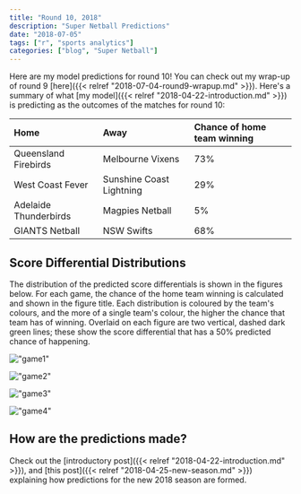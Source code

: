 ```yaml
---
title: "Round 10, 2018"
description: "Super Netball Predictions"
date: "2018-07-05"
tags: ["r", "sports analytics"]
categories: ["blog", "Super Netball"]
---
```


<!-- Time-stamp: <2018-07-05 20:53:10 (slane)> -->





Here are my model predictions for round 10! You can check out my wrap-up of round 9 [here]({{< relref "2018-07-04-round9-wrapup.md" >}}). Here's a summary of what [my model]({{< relref "2018-04-22-introduction.md" >}}) is predicting as the outcomes of the matches for round 10:


|Home                  |Away                     |Chance of home team winning |
|:---------------------|:------------------------|:---------------------------|
|Queensland Firebirds  |Melbourne Vixens         |73%                         |
|West Coast Fever      |Sunshine Coast Lightning |29%                         |
|Adelaide Thunderbirds |Magpies Netball          |5%                          |
|GIANTS Netball        |NSW Swifts               |68%                         |

## Score Differential Distributions

The distribution of the predicted score differentials is shown in the figures below. For each game, the chance of the home team winning is calculated and shown in the figure title. Each distribution is coloured by the team's colours, and the more of a single team's colour, the higher the chance that team has of winning. Overlaid on each figure are two vertical, dashed dark green lines; these show the score differential that has a 50% predicted chance of happening.

!["game1"](/sn-assets/round10-2018/game-1.png)

!["game2"](/sn-assets/round10-2018/game-2.png)

!["game3"](/sn-assets/round10-2018/game-3.png)

!["game4"](/sn-assets/round10-2018/game-4.png)

## How are the predictions made?

Check out the [introductory post]({{< relref "2018-04-22-introduction.md" >}}), and [this post]({{< relref "2018-04-25-new-season.md" >}}) explaining how predictions for the new 2018 season are formed.
